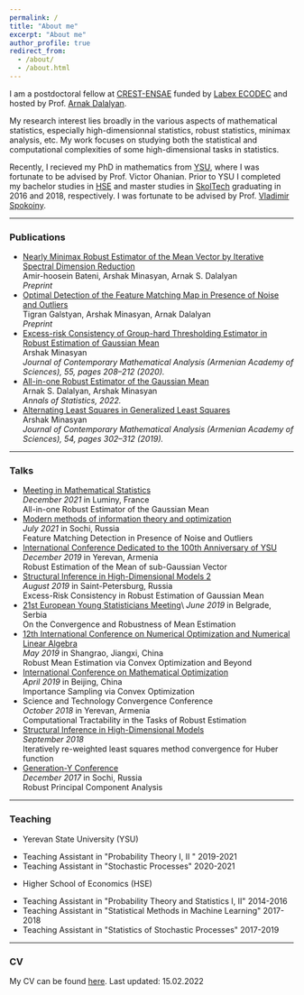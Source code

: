 ```yaml
---
permalink: /
title: "About me"
excerpt: "About me"
author_profile: true
redirect_from: 
  - /about/
  - /about.html
---
```


I am a postdoctoral fellow at [CREST-ENSAE](https://www.ensae.fr/) funded by [Labex ECODEC](https://labex-ecodec.ensae.fr/) and hosted by Prof. [Arnak Dalalyan](https://adalalyan.github.io/).

My research interest lies broadly in the various aspects of mathematical statistics, especially high-dimensionnal statistics, robust 
statistics, minimax analysis, etc. My work focuses on studying both the statistical and computational complexities of some high-dimensional tasks in statistics.

Recently, I recieved my PhD in mathematics from [YSU](http://www.ysu.am/main/), where I was fortunate to be advised by Prof. Victor Ohanian. Prior to YSU I completed my bachelor studies in [HSE](https://www.hse.ru/en/) and master studies in [SkolTech](https://www.skoltech.ru/en/) graduating in 2016 and 2018, respectively. I was fortunate to be advised by Prof. [Vladimir Spokoiny](https://www.wias-berlin.de/people/spokoiny/?lang=0). 

--- 
### Publications

- [Nearly Minimax Robust Estimator of the Mean Vector by Iterative Spectral Dimension Reduction](https://arxiv.org/pdf) \
Amir-hoosein Bateni, Arshak Minasyan, Arnak S. Dalalyan \
*Preprint* 
- [Optimal Detection of the Feature Matching Map in Presence of Noise and Outliers](https://arxiv.org/abs/2106.07044) \
Tigran Galstyan, Arshak Minasyan, Arnak Dalalyan \
*Preprint* 
- [Excess-risk Consistency of Group-hard Thresholding Estimator in Robust Estimation of Gaussian Mean](https://link.springer.com/article/10.3103/S1068362320030073) \
Arshak Minasyan \
*Journal of Contemporary Mathematical Analysis (Armenian Academy of Sciences), 55, pages 208–212 (2020).* 
- [All-in-one Robust Estimator of the Gaussian Mean](https://arxiv.org/abs/2002.01432) \
Arnak S. Dalalyan, Arshak Minasyan \
*Annals of Statistics, 2022.*
- [Alternating Least Squares in Generalized Least Squares](https://link.springer.com/article/10.3103/S1068362319050078) \
Arshak Minasyan \
*Journal of Contemporary Mathematical Analysis (Armenian Academy of Sciences), 54, pages 302–312 (2019).*

---
### Talks 

- [Meeting in Mathematical Statistics](https://conferences.cirm-math.fr/2581.html)\
*December 2021* in Luminy, France \
All-in-one Robust Estimator of the Gaussian Mean
- [Modern methods of information theory and optimization](https://sochisirius.ru/obuchenie/graduates/smena928/4472)\
*July 2021* in Sochi, Russia \
Feature Matching Detection in Presence of Noise and Outliers
- [International Conference Dedicated to the 100th Anniversary of YSU](https://dokumen.tips/documents/programme-ysuam-ysu-sss-6th-international-conference-dedicated-to-the-100th-anniversary.html)\
*December 2019* in Yerevan, Armenia \
Robust Estimation of the Mean of sub-Gaussian Vector
- [Structural Inference in High-Dimensional Models 2](https://cs.hse.ru/hdilab/sihdm/2019/)\
*August 2019* in Saint-Petersburg, Russia \
Excess-Risk Consistency in Robust Estimation of Gaussian Mean
- [21st European Young Statisticians Meeting](http://www.eysm2019.matf.bg.ac.rs/#:~:text=THE%20EUROPEAN%20YOUNG%20STATISTICIANS%20MEETINGS&text=The%20idea%20of%20the%20meeting,probability%20theory%20to%20applied%20statistics.)\
*June 2019* in Belgrade, Serbia \
On the Convergence and Robustness of Mean Estimation
- [12th International Conference on Numerical Optimization and Numerical Linear Algebra](http://lsec.cc.ac.cn/~icnonla19/)\
*May 2019* in Shangrao, Jiangxi, China \
Robust Mean Estimation via Convex Optimization and Beyond
- [International Conference on Mathematical Optimization](http://smc2019.csp.escience.cn/dct/page/1)\
*April 2019* in Beijing, China \
Importance Sampling via Convex Optimization
- Science and Technology Convergence Conference\
*October 2018* in Yerevan, Armenia \
Computational Tractability in the Tasks of Robust Estimation
- [Structural Inference in High-Dimensional Models]()\
*September 2018* \
Iteratively re-weighted least squares method convergence for Huber function
- [Generation-Y Conference](https://www.skoltech.ru/en/2017/10/young-scientists-flock-to-sochi-for-gen-y-conference/)\
*December 2017* in Sochi, Russia \
Robust Principal Component Analysis

---
### Teaching

- Yerevan State University (YSU)
* Teaching Assistant in "Probability Theory I, II " 2019-2021
* Teaching Assistant in "Stochastic Processes" 2020-2021
- Higher School of Economics (HSE)
* Teaching Assistant in "Probability Theory and Statistics I, II" 2014-2016
* Teaching Assistant in "Statistical Methods in Machine Learning" 2017-2018
* Teaching Assistant in "Statistics of Stochastic Processes" 2017-2019

---
### CV

My CV can be found [here](https://pointguard0.github.io/files/cv-for-webpage.pdf). Last updated: 15.02.2022
